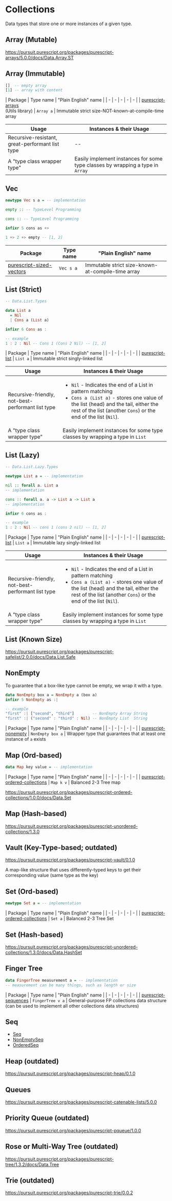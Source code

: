 # Collections

Data types that store one or more instances of a given type.

## Array (Mutable)

https://pursuit.purescript.org/packages/purescript-arrays/5.0.0/docs/Data.Array.ST

## Array (Immutable)

```purescript
[]  -- empty array
[1] -- array with content
```

| Package | Type name | "Plain English" name |
| - | - | - | - | - |
| [purescript-arrays](https://pursuit.purescript.org/packages/purescript-arrays/5.0.0/docs/Data.Array)<br>(Utils library) | `Array a` | Immutable strict size-NOT-known-at-compile-time array

| Usage | Instances & their Usage
| - | -
| Recursive-resistant, great-performant list type | --
| A "type class wrapper type" | Easily implement instances for some type classes by wrapping a type in `Array` |

## Vec

```purescript
newtype Vec s a = -- implementation

empty :: -- TypeLevel Programming

cons :: -- TypeLevel Programming

infixr 5 cons as +>

1 +> 2 +> empty -- [1, 2]
```

| Package | Type name | "Plain English" name |
| - | - | - |
| [purescript-sized-vectors](https://pursuit.purescript.org/packages/purescript-sized-vectors/3.1.0/docs/Data.Vec) | `Vec s a` | Immutable strict size-known-at-compile-time array

## List (Strict)

```purescript
-- Data.List.Types

data List a
  = Nil
  | Cons a (List a)

infixr 6 Cons as :

-- example
1 : 2 : Nil -- Cons 1 (Cons 2 Nil) -- [1, 2]
```

| Package | Type name | "Plain English" name |
| - | - | - | - | - |
| [purescript-list](https://pursuit.purescript.org/packages/purescript-lists/5.0.0) | `List a` | Immutable strict singly-linked list

| Usage | Instances & their Usage
| - | -
| Recursive-friendly, not-best-performant list type | <ul><li>`Nil` - Indicates the end of a List in pattern matching</li><li>`Cons a (List a)` - stores one value of the list (head) and the tail, either the rest of the list (another `Cons`) or the end of the list (`Nil`).</li></ul>
| A "type class wrapper type" | Easily implement instances for some type classes by wrapping a type in `List` |

## List (Lazy)

```purescript
-- Data.List.Lazy.Types

newtype List a = -- implementation

nil :: forall a. List a
-- implementation

cons :: forall a. a -> List a -> List a
-- implementation

infixr 6 cons as :

-- example
1 : 2 : Nil -- cons 1 (cons 2 nil) -- [1, 2]
```

| Package | Type name | "Plain English" name |
| - | - | - | - | - |
| [purescript-list](https://pursuit.purescript.org/packages/purescript-lists/5.3.0/docs/Data.List.Lazy.Types#t:List) | `List a` | Immutable lazy singly-linked list

| Usage | Instances & their Usage
| - | -
| Recursive-friendly, not-best-performant list type | <ul><li>`Nil` - Indicates the end of a List in pattern matching</li><li>`Cons a (List a)` - stores one value of the list (head) and the tail, either the rest of the list (another `Cons`) or the end of the list (`Nil`).</li></ul>
| A "type class wrapper type" | Easily implement instances for some type classes by wrapping a type in `List` |

## List (Known Size)

https://pursuit.purescript.org/packages/purescript-safelist/2.0.0/docs/Data.List.Safe

## NonEmpty

To guarantee that a box-like type cannot be empty, we wrap it with a type.

```purescript
data NonEmpty box a = NonEmpty a (box a)
infixr 5 NonEmpty as :|

-- example
"first" :| ["second", "third"]        -- NonEmpty Array String
"first" :| ("second" : "third" : Nil) -- NonEmpty List  String
```

| Package | Type name | "Plain English" name |
| - | - | - | - | - |
| [purescript-nonempty](https://pursuit.purescript.org/packages/purescript-nonempty/5.0.0/docs/Data.NonEmpty) | `NonEmpty box a` | Wrapper type that guarantees that at least one instance of `a` exists

## Map (Ord-based)

```purescript
data Map key value = -- implementation
```

| Package | Type name | "Plain English" name |
| - | - | - | - | - |
| [purescript-ordered-collections](https://pursuit.purescript.org/packages/purescript-ordered-collections/1.0.0/docs/Data.Map.Internal) | `Map k v` | Balanced 2-3 Tree map

https://pursuit.purescript.org/packages/purescript-ordered-collections/1.0.0/docs/Data.Set

## Map (Hash-based)

https://pursuit.purescript.org/packages/purescript-unordered-collections/1.3.0

## Vault (Key-Type-based; outdated)

https://pursuit.purescript.org/packages/purescript-vault/0.1.0

A map-like structure that uses differently-typed keys to get their corresponding value (same type as the key)

## Set (Ord-based)

```purescript
newtype Set a = -- implementation
```

| Package | Type name | "Plain English" name |
| - | - | - | - | - |
| [purescript-ordered-collections](https://pursuit.purescript.org/packages/purescript-ordered-collections/1.0.0/docs/Data.Set) | `Set a` | Balanced 2-3 Tree Set

## Set (Hash-based)

https://pursuit.purescript.org/packages/purescript-unordered-collections/1.3.0/docs/Data.HashSet

## Finger Tree

```purescript
data FingerTree measurement a = -- implementation
-- measurement can be many things, such as length or size
```

| Package | Type name | "Plain English" name |
| - | - | - | - | - |
| [purescript-sequences](https://pursuit.purescript.org/packages/purescript-sequences/1.0.3/docs/Data.FingerTree) | `FingerTree v a` | General-purpose FP collections data structure<br>(can be used to implement all other collections data structures)

## Seq

- [Seq](https://pursuit.purescript.org/packages/purescript-sequences/1.0.3/docs/Data.Sequence)
- [NonEmptySeq](https://pursuit.purescript.org/packages/purescript-sequences/1.0.3/docs/Data.Sequence.NonEmpty)
- [OrderedSeq](https://pursuit.purescript.org/packages/purescript-sequences/1.0.3/docs/Data.Sequence.Ordered)

## Heap (outdated)

https://pursuit.purescript.org/packages/purescript-heap/0.1.0

## Queues

https://pursuit.purescript.org/packages/purescript-catenable-lists/5.0.0

## Priority Queue (outdated)

https://pursuit.purescript.org/packages/purescript-pqueue/1.0.0

## Rose or Multi-Way Tree (outdated)

https://pursuit.purescript.org/packages/purescript-tree/1.3.2/docs/Data.Tree

## Trie (outdated)

https://pursuit.purescript.org/packages/purescript-trie/0.0.2
